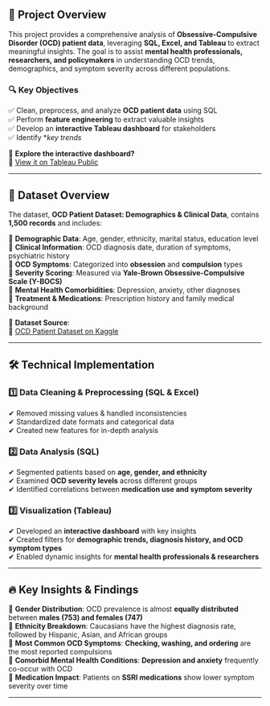 ## 📌 Project Overview  
This project provides a comprehensive analysis of **Obsessive-Compulsive Disorder (OCD) patient data**, leveraging **SQL, Excel, and Tableau** to extract meaningful insights. The goal is to assist **mental health professionals, researchers, and policymakers** in understanding OCD trends, demographics, and symptom severity across different populations.  

### **🔍 Key Objectives**  
✅ Clean, preprocess, and analyze **OCD patient data** using SQL  
✅ Perform **feature engineering** to extract valuable insights  
✅ Develop an **interactive Tableau dashboard** for stakeholders  
✅ Identify **key trends*

📌 **Explore the interactive dashboard?**  
🔗 [View it on Tableau Public](https://public.tableau.com/views/OCDHealthcareAnalyticsDashboard/HealthDashboard?:language=en-US&publish=yes&:sid=&:redirect=auth&:display_count=n&:origin=viz_share_link)  

---

## 📂 **Dataset Overview**  
The dataset, **OCD Patient Dataset: Demographics & Clinical Data**, contains **1,500 records** and includes:  

🔹 **Demographic Data**: Age, gender, ethnicity, marital status, education level  
🔹 **Clinical Information**: OCD diagnosis date, duration of symptoms, psychiatric history  
🔹 **OCD Symptoms**: Categorized into **obsession** and **compulsion** types  
🔹 **Severity Scoring**: Measured via **Yale-Brown Obsessive-Compulsive Scale (Y-BOCS)**  
🔹 **Mental Health Comorbidities**: Depression, anxiety, other diagnoses  
🔹 **Treatment & Medications**: Prescription history and family medical background  

📌 **Dataset Source**:  
🔗 [OCD Patient Dataset on Kaggle](https://www.kaggle.com/datasets/ohinhaque/ocd-patient-dataset-demographics-and-clinical-data/)  

---

## 🛠 **Technical Implementation**  
### **1️⃣ Data Cleaning & Preprocessing (SQL & Excel)**  
✔ Removed missing values & handled inconsistencies  
✔ Standardized date formats and categorical data  
✔ Created new features for in-depth analysis  

### **2️⃣ Data Analysis (SQL)**  
✔ Segmented patients based on **age, gender, and ethnicity**  
✔ Examined **OCD severity levels** across different groups  
✔ Identified correlations between **medication use and symptom severity**  

### **3️⃣ Visualization (Tableau)**  
✔ Developed an **interactive dashboard** with key insights  
✔ Created filters for **demographic trends, diagnosis history, and OCD symptom types**  
✔ Enabled dynamic insights for **mental health professionals & researchers**  

---

## 🔥 **Key Insights & Findings**  
📌 **Gender Distribution**: OCD prevalence is almost **equally distributed** between **males (753) and females (747)**  
📌 **Ethnicity Breakdown**: Caucasians have the highest diagnosis rate, followed by Hispanic, Asian, and African groups  
📌 **Most Common OCD Symptoms**: **Checking, washing, and ordering** are the most reported compulsions  
📌 **Comorbid Mental Health Conditions**: **Depression and anxiety** frequently co-occur with OCD  
📌 **Medication Impact**: Patients on **SSRI medications** show lower symptom severity over time  

---

